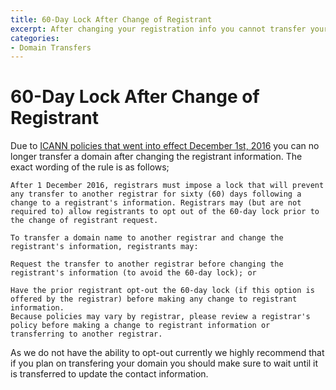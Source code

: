 ```yaml
---
title: 60-Day Lock After Change of Registrant
excerpt: After changing your registration info you cannot transfer your domain for sixty days
categories:
- Domain Transfers
---
```


# 60-Day Lock After Change of Registrant

Due to [ICANN policies that went into effect December 1st, 2016][ICANN] you can no longer transfer a domain after changing the registrant information. The exact wording of the rule is as follows;

```
After 1 December 2016, registrars must impose a lock that will prevent any transfer to another registrar for sixty (60) days following a change to a registrant's information. Registrars may (but are not required to) allow registrants to opt out of the 60-day lock prior to the change of registrant request.

To transfer a domain name to another registrar and change the registrant's information, registrants may:

Request the transfer to another registrar before changing the registrant's information (to avoid the 60-day lock); or

Have the prior registrant opt-out the 60-day lock (if this option is offered by the registrar) before making any change to registrant information.
Because policies may vary by registrar, please review a registrar's policy before making a change to registrant information or transferring to another registrar.
```

As we do not have the ability to opt-out currently we highly recommend that if you plan on transfering your domain you should make sure to wait until it is transferred to update the contact information.

[ICANN]: https://www.icann.org/resources/pages/ownership-2013-05-03-en
